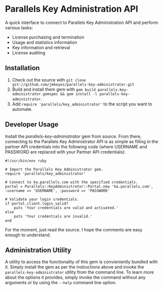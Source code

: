 Parallels Key Administration API
================================

A quick interface to connect to Parallels Key Administration API and perform
various tasks:

 - License purchasing and termination
 - Usage and statistics information
 - Key information and retrieval
 - License auditing

Installation
------------

 1. Check out the source with `git clone git://github.com/jmkeyes/parallels-key-administrator.git`
 2. Build and install them gem with `gem build parallels-key-administrator.gemspec && gem install -l parallels-key-administrator`.
 3. Add `require 'parallels/key_administrator'` to the script you want to automate.

Developer Usage
---------------

Install the *parallels-key-administrator* gem from source. From there, connecting to
the Parallels Key Administrator API is as simple as filling in the partner API
credentials into the following code (where USERNAME and PASSWORD are replaced with
your Partner API credentials):

    #!/usr/bin/env ruby

    # Import the Parallels Key Administrator gem.
    require 'parallels/key_administrator'

    # Connect to ka.parallels.com with the specified credentials.
    portal = Parallels::KeyAdministrator::Portal.new 'ka.parallels.com', :username => 'USERNAME', :password => 'PASSWORD'

    # Validate your login credentials.
    if portal.client.login_valid?
        puts 'Your credentials are valid and activated.'
    else
        puts 'Your credentials are invalid.'
    end

For the moment, just read the source. I hope the comments are easy enough to understand.

Administration Utility
----------------------

A utility to access the functionality of this gem is convieniently bundled with it. Simply
install the gem as per the instructions above and invoke the `parallels-key-administrator`
utility from the command line. To learn more about the options it provides, simply invoke
the command without any arguments or by using the `--help` command line option.

